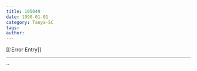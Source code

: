 ```yaml
---
title: 105049
date: 1990-01-01
category: Tanya-SC
tags: 
author: 
---
```


[[:Error Entry]]

---



``
